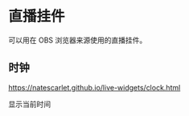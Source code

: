# 直播挂件

可以用在 OBS 浏览器来源使用的直播挂件。

## 时钟

<https://natescarlet.github.io/live-widgets/clock.html>

显示当前时间
